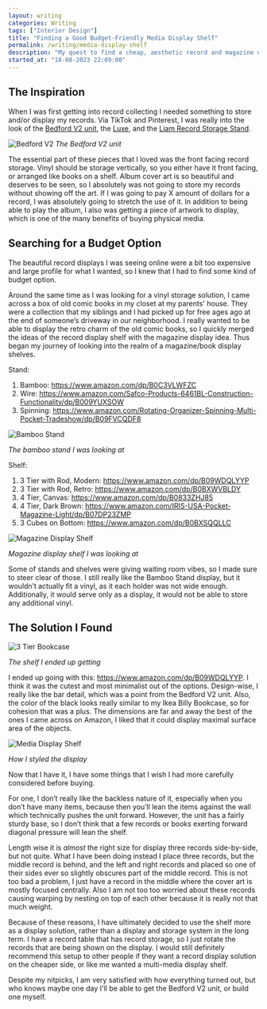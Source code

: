```yaml
---
layout: writing
categories: Writing
tags: ["Interior Design"]
title: "Finding a Good Budget-Friendly Media Display Shelf"
permalink: /writing/media-display-shelf
description: "My quest to find a cheap, aesthetic record and magazine display shelf."
started_at: "18-08-2023 22:09:00"
---
```


## The Inspiration
When I was first getting into record collecting I needed something to store and/or display my records. Via TikTok and Pinterest, I was really into the look of the [Bedford V2 unit](https://www.divider-records.com/products/bedford-v2-unit-vinyl-record-storage), the [Luxe](https://www.symbolaudio.com/shop/luxe), and the [Liam Record Storage Stand](https://www.target.com/p/liam-record-storage-stand-crosley/-/A-87726575). 

![Bedford V2](https://www.divider-records.com/cdn/shop/products/il_fullxfull.2637556759_b43m_1024x1024@2x.jpg?v=1622828826)
_The Bedford V2 unit_

The essential part of these pieces that I loved was the front facing record storage. Vinyl should be storage vertically, so you either have it front facing, or arranged like books on a shelf. Album cover art is so beautiful and deserves to be seen, so I absolutely was not going to store my records without showing off the art. If I was going to pay X amount of dollars for a record, I was absolutely going to stretch the use of it. In addition to being able to play the album, I also was getting a piece of artwork to display, which is one of the many benefits of buying physical media.

## Searching for a Budget Option
The beautiful record displays I was seeing online were a bit too expensive and large profile for what I wanted, so I knew that I had to find some kind of budget option. 

Around the same time as I was looking for a vinyl storage solution, I came across a box of old comic books in my closet at my parents' house. They were a collection that my siblings and I had picked up for free ages ago at the end of someone’s driveway in our neighborhood. I really wanted to be able to display the retro charm of the old comic books, so I quickly merged the ideas of the record display shelf with the magazine display idea. Thus began my journey of looking into the realm of a magazine/book display shelves.

Stand:
1. Bamboo: <https://www.amazon.com/dp/B0C3VLWFZC>
2. Wire: <https://www.amazon.com/Safco-Products-6461BL-Construction-Functionality/dp/B009YUXSOW>
3. Spinning: <https://www.amazon.com/Rotating-Organizer-Spinning-Multi-Pocket-Tradeshow/dp/B09FVCQDF8>

![Bamboo Stand](https://m.media-amazon.com/images/I/71H6pFDrOwL._AC_SX679_.jpg)

_The bamboo stand I was looking at_

Shelf:
1. 3 Tier with Rod, Modern: <https://www.amazon.com/dp/B09WDQLYYP>
2. 3 Tier with Rod, Retro: <https://www.amazon.com/dp/B0BXWVBLDY>
3. 4 Tier, Canvas: <https://www.amazon.com/dp/B0833ZHJ85>
4. 4 Tier, Dark Brown: <https://www.amazon.com/IRIS-USA-Pocket-Magazine-Light/dp/B07DP23ZMP>
5. 3 Cubes on Bottom: <https://www.amazon.com/dp/B0BXSQQLLC>

![Magazine Display Shelf](https://m.media-amazon.com/images/I/91uo0Z+mvDL._AC_SY300_SX300_.jpg)

_Magazine display shelf I was looking at_

Some of stands and shelves were giving waiting room vibes, so I made sure to steer clear of those. I still really like the Bamboo Stand display, but it wouldn’t actually fit a vinyl, as it each holder was not wide enough. Additionally, it would serve only as a display, it would not be able to store any additional vinyl. 

## The Solution I Found

![3 Tier Bookcase](https://m.media-amazon.com/images/I/81RfH3YlJ4L.__AC_SX300_SY300_QL70_FMwebp_.jpg)

_The shelf I ended up getting_

I ended up going with this: <https://www.amazon.com/dp/B09WDQLYYP>. I think it was the cutest and most minimalist out of the options. Design-wise, I really like the bar detail, which was a point from the Bedford V2 unit. Also, the color of the black looks really similar to my Ikea Billy Bookcase, so for cohesion that was a plus. The dimensions are far and away the best of the ones I came across on Amazon, I liked that it could display maximal surface area of the objects.

![Media Display Shelf](https://res.cloudinary.com/dvqeiswvr/image/upload/v1692462385/media-display.jpg)

_How I styled the display_

Now that I have it, I have some things that I wish I had more carefully considered before buying. 

For one, I don’t really like the backless nature of it, especially when you don’t have many items, because then you’ll lean the items against the wall which technically pushes the unit forward. However, the unit has a fairly sturdy base, so I don’t think that a few records or books exerting forward diagonal pressure will lean the shelf. 

Length wise it is *almost* the right size for display three records side-by-side, but not quite. What I have been doing instead I place three records, but the middle record is behind, and the left and right records and placed so one of their sides ever so slightly obscures part of the middle record. This is not too bad a problem, I just have a record in the middle where the cover art is mostly focused centrally. Also I am not too too worried about these records causing warping by nesting on top of each other because it is really not that much weight. 

Because of these reasons, I have ultimately decided to use the shelf more as a display solution, rather than a display and storage system in the long term. I have a record table that has record storage, so I just rotate the records that are being shown on the display. I would still definitely recommend this setup to other people if they want a record display solution on the cheaper side, or like me wanted a multi-media display shelf.

Despite my nitpicks, I am very satisfied with how everything turned out, but who knows maybe one day I'll be able to get the Bedford V2 unit, or build one myself.